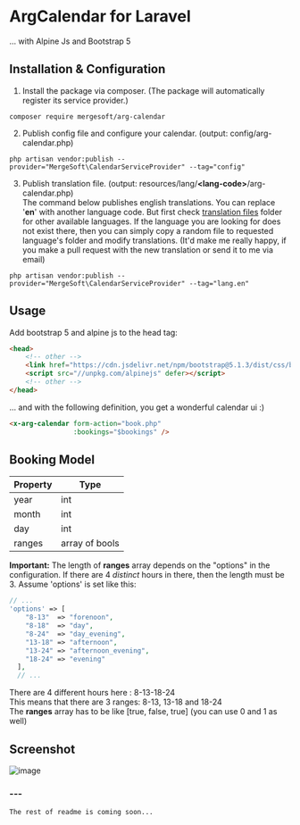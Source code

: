 # ArgCalendar for Laravel
... with Alpine Js and Bootstrap 5

## Installation & Configuration

1. Install the package via composer. (The package will automatically register its service provider.)
```
composer require mergesoft/arg-calendar
```

2. Publish config file and configure your calendar. (output: config/arg-calendar.php)
```
php artisan vendor:publish --provider="MergeSoft\CalendarServiceProvider" --tag="config"
```
3. Publish translation file. (output: resources/lang/**\<lang-code\>**/arg-calendar.php) <br>
   The command below publishes english translations. You can replace '**en**' with another language code. But first check [translation files](https://github.com/mergehez/arg-laravel-calendar/tree/master/src/translations) folder for other available languages. If the language you are looking for does not exist there, then you can simply copy a random file to requested language's folder and modify translations. (It'd make me really happy, if you make a pull request with the new translation or send it to me via email)
```
php artisan vendor:publish --provider="MergeSoft\CalendarServiceProvider" --tag="lang.en"
```

## Usage
Add bootstrap 5 and alpine js to the head tag:
```html
<head>
    <!-- other -->
    <link href="https://cdn.jsdelivr.net/npm/bootstrap@5.1.3/dist/css/bootstrap.min.css" rel="stylesheet">
    <script src="//unpkg.com/alpinejs" defer></script>
    <!-- other -->
</head>
```

... and with the following definition, you get a wonderful calendar ui :)

```html
<x-arg-calendar form-action="book.php" 
                :bookings="$bookings" />
```
## Booking Model
| Property | Type |
|----------|------|
| year     | int  |
| month     | int  |
| day     | int  |
| ranges     | array of bools  |

**Important:** The length of **ranges** array depends on the "options" in the configuration. If there are 4 *distinct* hours in there, then the length must be 3. Assume 'options' is set like this: 

```php
// ...
'options' => [
    "8-13"  => "forenoon",
    "8-18"  => "day",
    "8-24"  => "day_evening",
    "13-18" => "afternoon",
    "13-24" => "afternoon_evening",
    "18-24" => "evening"
  ],
  // ...
```

There are 4 different hours here : 8-13-18-24 <br>
This means that there are 3 ranges: 8-13, 13-18 and 18-24 <br>
The **ranges** array has to be like \[true, false, true\] (you can use 0 and 1 as well)

## Screenshot

![image](https://user-images.githubusercontent.com/16548877/139498437-3f8bf6f0-d687-4984-b2b7-f9dab194d1c6.png)


### ---
```
The rest of readme is coming soon...
```
